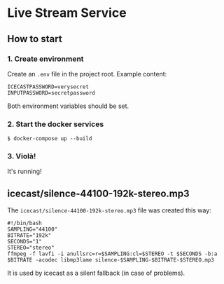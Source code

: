 # Live Stream Service


## How to start

### 1. Create environment

Create an `.env` file in the project root. Example content:

```
ICECASTPASSWORD=verysecret
INPUTPASSWORD=secretpassword
```

Both environment variables should be set.

### 2. Start the docker services

```
$ docker-compose up --build
```

### 3. Violà!

It's running!


## icecast/silence-44100-192k-stereo.mp3

The `icecast/silence-44100-192k-stereo.mp3` file was created this way:
 
```
#!/bin/bash
SAMPLING="44100"
BITRATE="192k"
SECONDS="1"
STEREO="stereo"
ffmpeg -f lavfi -i anullsrc=r=$SAMPLING:cl=$STEREO -t $SECONDS -b:a $BITRATE -acodec libmp3lame silence-$SAMPLING-$BITRATE-$STEREO.mp3
```

It is used by icecast as a silent fallback (in case of problems).


